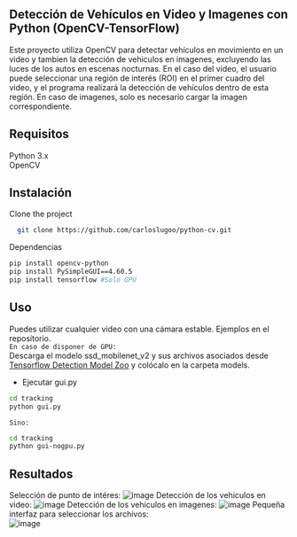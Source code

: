 ## Detección de Vehículos en Video y Imagenes con Python (OpenCV-TensorFlow)
Este proyecto utiliza OpenCV para detectar vehículos en movimiento en un video y tambien la detección de vehiculos en imagenes, excluyendo las luces de los autos en escenas nocturnas.
En el caso del video, el usuario puede seleccionar una región de interés (ROI) en el primer cuadro del video, y el programa realizará la detección de vehículos dentro de esta región. 
En caso de imagenes, solo es necesario cargar la imagen correspondiente.<br>
## Requisitos <br>
Python 3.x <br>
OpenCV <br>
## Instalación
Clone the project
```bash
  git clone https://github.com/carloslugoo/python-cv.git
```
Dependencias
```bash
pip install opencv-python
pip install PySimpleGUI==4.60.5
pip install tensorflow #Solo GPU
```
## Uso
Puedes utilizar cualquier video con una cámara estable. Ejemplos en el repositorio. <br>
`En caso de disponer de GPU:` <br>
Descarga el modelo ssd_mobilenet_v2 y sus archivos asociados desde [Tensorflow Detection Model Zoo](https://github.com/tensorflow/models/blob/master/research/object_detection/g3doc/tf2_detection_zoo.md) y colócalo en la carpeta models. <br>
- Ejecutar gui.py 
```bash
cd tracking
python gui.py
```
`Sino:`
```bash
cd tracking
python gui-nogpu.py
```
## Resultados
Selección de punto de intéres:
![image](https://github.com/carloslugoo/python-cv/assets/112581880/0e879dee-582e-4034-b8cd-4037326550fe)
Detección de los vehiculos en video:
![image](https://github.com/carloslugoo/python-cv/assets/112581880/fdc241f7-0c90-4028-8bec-29bccf9eabc5)
Detección de los vehiculos en imagenes:
![image](https://github.com/carloslugoo/python-cv/assets/112581880/5587dab6-f5f7-4134-85d7-e9f87323bf64)
Pequeña interfaz para seleccionar los archivos: <br>
![image](https://github.com/carloslugoo/python-cv/assets/112581880/ab8465b8-31e1-4615-b6fe-c63ebee2422b)

